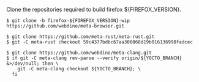 Clone the repositories required to build firefox ${FIREFOX_VERSION}.

```
$ git clone -b firefox-${FIREFOX_VERSION}-wip https://github.com/webdino/meta-browser.git

$ git clone https://github.com/meta-rust/meta-rust.git
$ git -C meta-rust checkout 59c4377bdbc67aa306068d19b016136998fadcec

$ git clone https://github.com/webdino/meta-clang.git
$ if git -C meta-clang rev-parse --verify origin/${YOCTO_BRANCH} &>/dev/null; then \
    git -C meta-clang checkout ${YOCTO_BRANCH}; \
  fi
```

